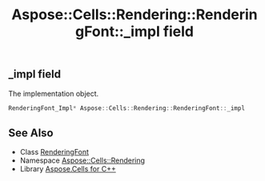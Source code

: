 ﻿---
title: Aspose::Cells::Rendering::RenderingFont::_impl field
linktitle: _impl
second_title: Aspose.Cells for C++ API Reference
description: 'Aspose::Cells::Rendering::RenderingFont::_impl field. The implementation object in C++.'
type: docs
weight: 1400
url: /cpp/aspose.cells.rendering/renderingfont/_impl/
---
## _impl field


The implementation object.

```cpp
RenderingFont_Impl* Aspose::Cells::Rendering::RenderingFont::_impl
```

## See Also

* Class [RenderingFont](../)
* Namespace [Aspose::Cells::Rendering](../../)
* Library [Aspose.Cells for C++](../../../)
